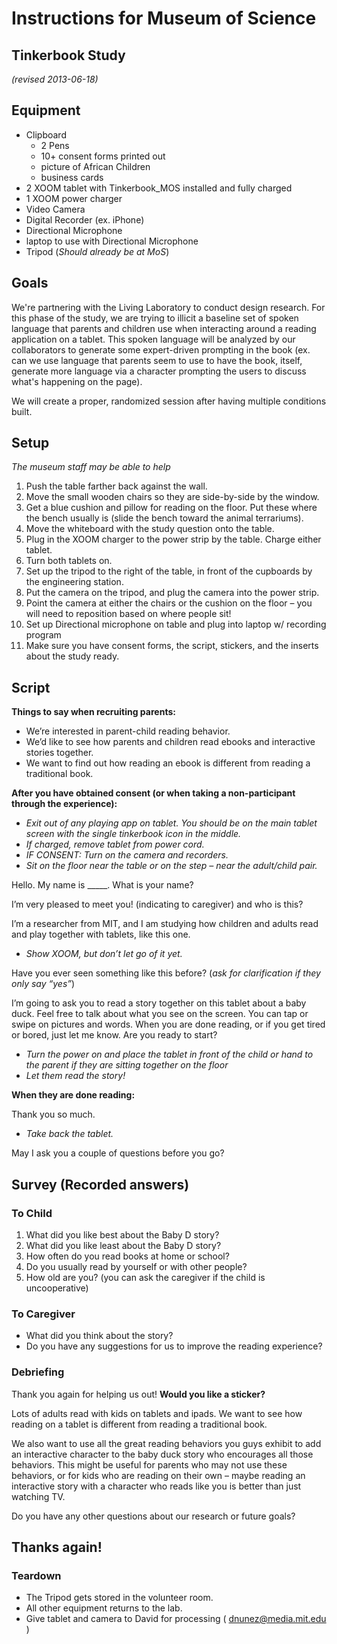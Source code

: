 # Instructions for Museum of Science
## Tinkerbook Study

*(revised 2013-06-18)*

## Equipment

- Clipboard 
	- 2 Pens 
	- 10+ consent forms printed out
	- picture of African Children
	- business cards
- 2 XOOM tablet with Tinkerbook_MOS installed and fully charged
- 1 XOOM power charger
- Video Camera
- Digital Recorder (ex. iPhone)
- Directional Microphone
- laptop to use with Directional Microphone
- Tripod (*Should already be at MoS*) 

## Goals 

We're partnering with the Living Laboratory to conduct design research.   For this phase of the study, we are trying to illicit a baseline set of spoken language that parents and children use when interacting around a reading application on a tablet. This spoken language will be analyzed by our collaborators to generate some expert-driven prompting in the book (ex. can we use language that parents seem to use to have the book, itself, generate more language via a character prompting the users to discuss what's happening on the page).

We will create a proper, randomized session after having multiple conditions built.

<!--BREAK-->


## Setup

*The museum staff may be able to help*

1.	Push the table farther back against the wall.
2.	Move the small wooden chairs so they are side-by-side by the window.
3.	Get a blue cushion and pillow for reading on the floor. Put these where the bench usually is (slide the bench toward the animal terrariums).
4.	Move the whiteboard with the study question onto the table.
5.	Plug in the XOOM charger to the power strip by the table. Charge either tablet.
6.	Turn both tablets on.
7.	Set up the tripod to the right of the table, in front of the cupboards by the engineering station.
8.	Put the camera on the tripod, and plug the camera into the power strip.
9.	Point the camera at either the chairs or the cushion on the floor – you will need to reposition based on where people sit!
10.	Set up Directional microphone on table and plug into laptop w/ recording program
11.	Make sure you have consent forms, the script, stickers, and the inserts about the study ready.

<!--BREAK-->
## Script
**Things to say when recruiting parents:**

- We’re interested in parent-child reading behavior.
- We’d like to see how parents and children read ebooks and interactive stories together.
- We want to find out how reading an ebook is different from reading a traditional book.

**After you have obtained consent (or when taking a non-participant through the experience):**

- *Exit out of any playing app on tablet. You should be on the main tablet screen with the single tinkerbook icon in the middle.*
- *If charged, remove tablet from power cord.*
- *IF CONSENT: Turn on the camera and recorders.*
- *Sit on the floor near the table or on the step – near the adult/child pair.*

Hello. My name is _____. What is your name?

I’m very pleased to meet you! (indicating to caregiver) and who is this?

I’m a researcher from MIT, and I am studying how children and adults read and play together with tablets, like this one.
- *Show XOOM, but don’t let go of it yet.*

Have you ever seen something like this before? (*ask for clarification if they only say “yes”*)

I’m going to ask you to read a story together on this tablet about a baby duck. Feel free to talk about what you see on the screen. You can tap or swipe on pictures and words. When you are done reading, or if you get tired or bored, just let me know. Are you ready to start?

- *Turn the power on and place the tablet in front of the child or hand to the parent if they are sitting together on the floor*
- *Let them read the story!*
 
**When they are done reading:**

Thank you so much. 

- *Take back the tablet.*

May I ask you a couple of questions before you go?


<!--BREAK-->

## Survey (Recorded answers)

### To Child

1.	What did you like best about the Baby D story?2.	What did you like least about the Baby D story?3.	How often do you read books at home or school?4.	Do you usually read by yourself or with other people?5.	How old are you? (you can ask the caregiver if the child is uncooperative)

### To Caregiver

- What did you think about the story?
- Do you have any suggestions for us to improve the reading experience?


### Debriefing
Thank you again for helping us out! **Would you like a sticker?**Lots of adults read with kids on tablets and ipads. We want to see how reading on a tablet is different from reading a traditional book.We also want to use all the great reading behaviors you guys exhibit to add an interactive character to the baby duck story who encourages all those behaviors. This might be useful for parents who may not use these behaviors, or for kids who are reading on their own – maybe reading an interactive story with a character who reads like you is better than just watching TV.Do you have any other questions about our research or future goals?Thanks again!
------

### Teardown
- The Tripod gets stored in the volunteer room.
- All other equipment returns to the lab.
- Give tablet and camera to David for processing ( dnunez@media.mit.edu )
